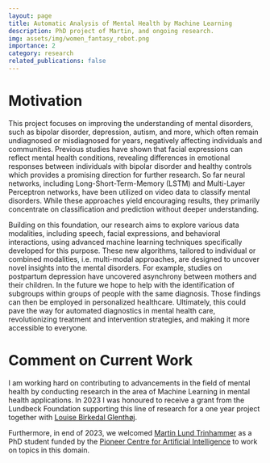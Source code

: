 ```yaml
---
layout: page
title: Automatic Analysis of Mental Health by Machine Learning
description: PhD project of Martin, and ongoing research.
img: assets/img/women_fantasy_robot.png
importance: 2
category: research
related_publications: false
---
```


# Motivation

This project focuses on improving the understanding of mental disorders, such as bipolar disorder, depression, autism, and more, which often remain undiagnosed or misdiagnosed for years, negatively affecting individuals and communities. 
Previous studies have shown that facial expressions can reflect mental health conditions, revealing differences in emotional responses between individuals with bipolar disorder and healthy controls which provides a promising direction for further research. So far neural networks, including Long-Short-Term-Memory (LSTM) and Multi-Layer Perceptron networks, have been utilized on video data to classify mental disorders. While these approaches yield encouraging results, they primarily concentrate on classification and prediction without deeper understanding. 

Building on this foundation, our research aims to explore various data modalities, including speech, facial expressions, and behavioral interactions, using advanced machine learning techniques specifically developed for this purpose. These new algorithms, tailored to individual or combined modalities, i.e. multi-modal approaches, are designed to uncover novel insights into the mental disorders. For example, studies on postpartum depression have uncovered asynchrony between mothers and their children. 
In the future we hope to help with the identification of subgroups within groups of people with the same diagnosis. Those findings can then be employed in personalized healthcare. Ultimately, this could pave the way for automated diagnostics in mental health care, revolutionizing treatment and intervention strategies, and making it more accessible to everyone. 


# Comment on Current Work

I am working hard on contributing to advancements in the field of mental health by conducting research in the area of Machine Learning in mental health applications. 
In 2023 I was honoured to receive a grant from the Lundbeck Foundation supporting this line of research for a one year project together with [Louise Birkedal Glenthøj](https://research.regionh.dk/da/persons/louise-birkedal-glenth%C3%B8j). 

Furthermore, in end of 2023, we welcomed [Martin Lund Trinhammer](https://pure.itu.dk/da/persons/martin-lund-trinhammer) as a PhD student funded by the [Pioneer Centre for Artificial Intelligence](https://www.aicentre.dk/) to work on topics in this domain. 

